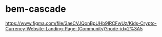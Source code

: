 # bem-cascade
https://www.figma.com/file/3aeCVJQonBpUHb9IRCFwUz/Kids-Crypto-Currency-Website-Landing-Page-(Community)?node-id=2%3A5
